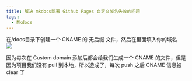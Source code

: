 ```yaml
---
title: 解决 mkdocs部署 Github Pages 自定义域名失效的问题
tags:
  - Mkdocs
---
```


在/docs目录下创建一个 CNAME 的 无后缀 文件，然后在里面填入你的域名  
![](https://s1.imagehub.cc/images/2024/02/02/d23082e5d3ebb839dba8b589a1cb5b7c.png)

因为每次在 Custom domain 添加后都会给我们生成一个 CNAME 的文件，但是因为项目我们没有 pull 到本地，所以造成了，每次 push 之后 CNAME 信息被 clear 了


